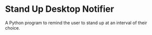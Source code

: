 # Stand Up Desktop Notifier

A Python program to remind the user to stand up at an interval of their choice.
